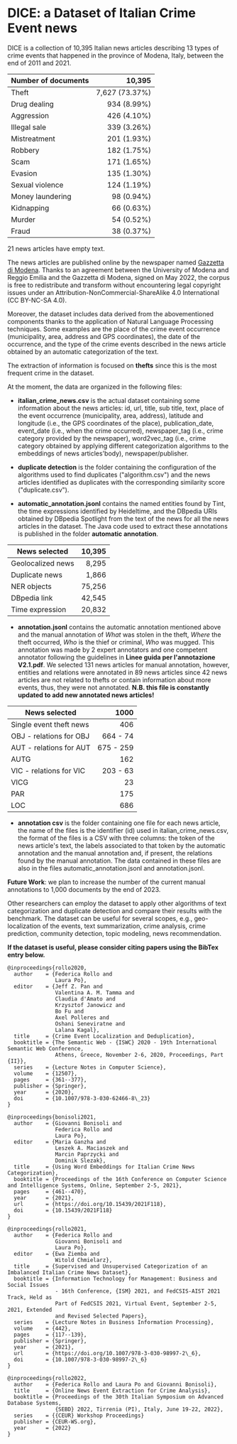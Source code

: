# DICE: a Dataset of Italian Crime Event news

DICE is a collection of 10,395 Italian news articles describing 13 types of crime events that happened in the province of Modena, Italy, between the end of 2011 and 2021.

| Number of documents  |  10,395 |
| ------------- |  -------------: |
| Theft |        7,627 (73.37\%) |
| Drug dealing |    934 (8.99\%) |
| Aggression |      426 (4.10\%) |
| Illegal sale |    339 (3.26\%) |
| Mistreatment |    201 (1.93\%) |
| Robbery |         182 (1.75\%) |
| Scam |            171 (1.65\%) |
| Evasion |         135 (1.30\%) |
| Sexual violence | 124 (1.19\%) |
| Money laundering | 98 (0.94\%) |
| Kidnapping |       66 (0.63\%) |
| Murder |           54 (0.52\%) |
| Fraud |            38 (0.37\%) |

21 news articles have empty text.

The news articles are published online by the newspaper named <a href="https://gazzettadimodena.gelocal.it/modena">Gazzetta di Modena</a>.
Thanks to an agreement between the University of Modena and Reggio Emilia and the Gazzetta di Modena, signed on May 2022, the corpus is free to redistribute and transform without encountering legal copyright issues under an Attribution-NonCommercial-ShareAlike 4.0 International (CC BY-NC-SA 4.0).

Moreover, the dataset includes data derived from the abovementioned components thanks to the application of Natural Language Processing techniques. Some examples are the place of the crime event occurrence (municipality, area, address and GPS coordinates), the date of the occurrence, and the type of the crime events described in the news article obtained by an automatic categorization of the text.

The extraction of information is focused on __thefts__ since this is the most frequent crime in the dataset.

At the moment, the data are organized in the following files:

- __italian_crime_news.csv__ is the actual dataset containing some information about the news articles: id, url, title, sub title, text, place of the event occurrence (municipality, area, address), latitude and longitude (i.e., the GPS coordinates of the place), publication_date, event_date (i.e., when the crime occurred), newspaper_tag (i.e., crime category provided by the newspaper), word2vec_tag (i.e., crime category obtained by applying different categorization algorithms to the embeddings of news articles'body), newspaper/publisher.

- __duplicate detection__ is the folder containing the configuration of the algorithms used to find duplicates ("algorithm.csv") and the news articles identified as duplicates with the corresponding similarity score ("duplicate.csv").

- __automatic_annotation.jsonl__ contains the named entities found by Tint, the time expressions identified by Heideltime, and the DBpedia URIs obtained by DBpedia Spotlight from the text of the news for all the news articles in the dataset. The Java code used to extract these annotations is published in the folder __automatic annotation__.

| News selected     | 10,395 |
| ----------------- | ------: |
| Geolocalized news |  8,295 |
| Duplicate news    |  1,866 |
| NER objects       | 75,256 |
| DBpedia link      | 42,545 |
| Time expression   | 20,832 |

- __annotation.jsonl__ contains the automatic annotation mentioned above and the manual annotation of _What_ was stolen in the theft, _Where_ the theft occurred, _Who_ is the thief or criminal, _Who_ was mugged. This annotation was made by 2 expert annotators and one competent annotator following the guidelines in __Linee guida per l'annotazione V2.1.pdf__. We selected 131 news articles for manual annotation, however, entities and relations were annotated in 89 news articles since 42 news articles are not related to thefts or contain information about more events, thus, they were not annotated. __N.B. this file is constantly updated to add new annotated news articles!__

| News selected                     | 1000 |
| -----------------             | ------: |
| Single event theft news             | 406 |
| OBJ - relations for OBJ      | 664 - 74 |
| AUT - relations for AUT      | 675 - 259 |
| AUTG                               | 162 |
| VIC - relations for VIC       | 203 - 63 |
| VICG                                | 23 |
| PAR                                | 175 |
| LOC                               | 686 |

- __annotation csv__ is the folder containing one file for each news article, the name of the files is the identifier (id) used in italian_crime_news.csv, the format of the files is a CSV with three columns: the token of the news article's text, the labels associated to that token by the automatic annotation and the manual annotation and, if present, the relations found by the manual annotation. The data contained in these files are also in the files automatic_annotation.jsonl and annotation.jsonl.

__Future Work__: we plan to increase the number of the current manual annotations to 1,000 documents by the end of 2023.

Other researchers can employ the dataset to apply other algorithms of text categorization and duplicate detection and compare their results with the benchmark. The dataset can be useful for several scopes, e.g., geo-localization of the events, text summarization, crime analysis, crime prediction, community detection, topic modeling, news recommendation.


**If the dataset is useful, please consider citing papers using the BibTex entry below.**

```
@inproceedings{rollo2020,
  author    = {Federica Rollo and
               Laura Po},
  editor    = {Jeff Z. Pan and
               Valentina A. M. Tamma and
               Claudia d'Amato and
               Krzysztof Janowicz and
               Bo Fu and
               Axel Polleres and
               Oshani Seneviratne and
               Lalana Kagal},
  title     = {Crime Event Localization and Deduplication},
  booktitle = {The Semantic Web - {ISWC} 2020 - 19th International Semantic Web Conference,
               Athens, Greece, November 2-6, 2020, Proceedings, Part {II}},
  series    = {Lecture Notes in Computer Science},
  volume    = {12507},
  pages     = {361--377},
  publisher = {Springer},
  year      = {2020},
  doi       = {10.1007/978-3-030-62466-8\_23}
}

@inproceedings{bonisoli2021,
  author    = {Giovanni Bonisoli and
               Federica Rollo and
               Laura Po},
  editor    = {Maria Ganzha and
               Leszek A. Maciaszek and
               Marcin Paprzycki and
               Dominik Slezak},
  title     = {Using Word Embeddings for Italian Crime News Categorization},
  booktitle = {Proceedings of the 16th Conference on Computer Science and Intelligence Systems, Online, September 2-5, 2021},
  pages     = {461--470},
  year      = {2021},
  url       = {https://doi.org/10.15439/2021F118},
  doi       = {10.15439/2021F118}
}

@inproceedings{rollo2021,
  author    = {Federica Rollo and
               Giovanni Bonisoli and
               Laura Po},
  editor    = {Ewa Ziemba and
               Witold Chmielarz},
  title     = {Supervised and Unsupervised Categorization of an Imbalanced Italian Crime News Dataset},
  booktitle = {Information Technology for Management: Business and Social Issues
               - 16th Conference, {ISM} 2021, and FedCSIS-AIST 2021 Track, Held as
               Part of FedCSIS 2021, Virtual Event, September 2-5, 2021, Extended
               and Revised Selected Papers},
  series    = {Lecture Notes in Business Information Processing},
  volume    = {442},
  pages     = {117--139},
  publisher = {Springer},
  year      = {2021},
  url       = {https://doi.org/10.1007/978-3-030-98997-2\_6},
  doi       = {10.1007/978-3-030-98997-2\_6}
}

@inproceedings{rollo2022,
  author    = {Federica Rollo and Laura Po and Giovanni Bonisoli},
  title     = {Online News Event Extraction for Crime Analysis},
  booktitle = {Proceedings of the 30th Italian Symposium on Advanced Database Systems,
               {SEBD} 2022, Tirrenia (PI), Italy, June 19-22, 2022},
  series    = {{CEUR} Workshop Proceedings}
  publisher = {CEUR-WS.org},
  year      = {2022}
}
```
